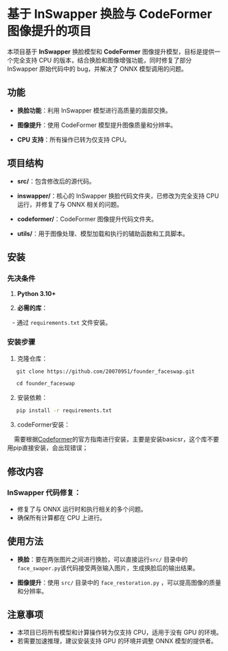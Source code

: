 
# 基于 InSwapper 换脸与 CodeFormer 图像提升的项目

  

本项目基于 **InSwapper** 换脸模型和 **CodeFormer** 图像提升模型，目标是提供一个完全支持 CPU 的版本，结合换脸和图像增强功能，同时修复了部分 InSwapper 原始代码中的 bug，并解决了 ONNX 模型调用的问题。

  

## 功能

  

- **换脸功能**：利用 InSwapper 模型进行高质量的面部交换。

- **图像提升**：使用 CodeFormer 模型提升图像质量和分辨率。

- **CPU 支持**：所有操作已转为仅支持 CPU。


  

## 项目结构

  

- **src/**：包含修改后的源代码。

- **inswapper/**：核心的 InSwapper 换脸代码文件夹，已修改为完全支持 CPU 运行，并修复了与 ONNX 相关的问题。

- **codeformer/**：CodeFormer 图像提升代码文件夹。

- **utils/**：用于图像处理、模型加载和执行的辅助函数和工具脚本。

## 安装
### 先决条件

1. **Python 3.10+**

2. **必需的库**：

   - 通过 `requirements.txt` 文件安装。

### 安装步骤

1. 克隆仓库：
```bash
   git clone https://github.com/20070951/founder_faceswap.git

   cd founder_faceswap
```
2. 安装依赖：
```bash
   pip install -r requirements.txt
```

3. codeFormer安装：

    需要根据[Codeformer](https://github.com/sczhou/CodeFormer)的官方指南进行安装，主要是安装basicsr，这个库不要用pip直接安装，会出现错误；
## 修改内容

### InSwapper 代码修复：

- 修复了与 ONNX 运行时和执行相关的多个问题。
- 确保所有计算都在 CPU 上进行。

## 使用方法

- **换脸**：要在两张图片之间进行换脸，可以直接运行`src/` 目录中的 `face_swaper.py`该代码接受两张输入图片，生成换脸后的输出结果。
  
- **图像提升**：使用 `src/` 目录中的 `face_restoration.py` ，可以提高图像的质量和分辨率。

## 注意事项

- 本项目已将所有模型和计算操作转为仅支持 CPU，适用于没有 GPU 的环境。
- 若需要加速推理，建议安装支持 GPU 的环境并调整 ONNX 模型的提供者。
